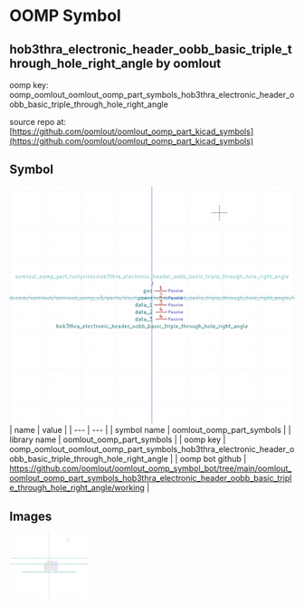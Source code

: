 # OOMP Symbol  
## hob3thra_electronic_header_oobb_basic_triple_through_hole_right_angle  by oomlout  
  
oomp key: oomp_oomlout_oomlout_oomp_part_symbols_hob3thra_electronic_header_oobb_basic_triple_through_hole_right_angle  
  
source repo at: [https://github.com/oomlout/oomlout_oomp_part_kicad_symbols](https://github.com/oomlout/oomlout_oomp_part_kicad_symbols)  
## Symbol  
  
[![working.png](working_600.png)](working.png)  
| name | value | 
| --- | --- | 
| symbol name | oomlout_oomp_part_symbols | 
| library name | oomlout_oomp_part_symbols | 
| oomp key | oomp_oomlout_oomlout_oomp_part_symbols_hob3thra_electronic_header_oobb_basic_triple_through_hole_right_angle | 
| oomp bot github | https://github.com/oomlout/oomlout_oomp_symbol_bot/tree/main/oomlout_oomlout_oomp_part_symbols_hob3thra_electronic_header_oobb_basic_triple_through_hole_right_angle/working | 
## Images  
  
[![working.png](working_140.png)](working.png)  
